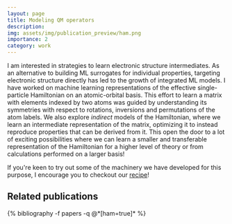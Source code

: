 ```yaml
---
layout: page
title: Modeling QM operators  
description:
img: assets/img/publication_preview/ham.png
importance: 2
category: work
---
```


I am interested in strategies to learn electronic structure intermediates. As an alternative to building ML surrogates for individual properties, targeting electronic structure directly has led to the growth of integrated ML models. I have worked on machine learning representations of the effective single-particle Hamiltonian on an atomic-orbital basis. This effort to learn a matrix with elements indexed by two atoms was guided by understanding its symmetries with respect to rotations, inversions and permutations of the atom labels. 
We also explore _indirect_ models of the Hamiltonian, where we learn an intermediate representation of the matrix, optimizing it to instead reproduce properties that can be derived from it. This open the door to a lot of exciting possibilities where we can learn a smaller and transferable representation of the Hamiltonian for a higher level of theory or from calculations performed on a larger basis! 

If you're keen to try out some of the machinery we have developed for this purpose, I encourage you to checkout our [recipe](https://atomistic-cookbook.org/latest/examples/periodic-hamiltonian/periodic-hamiltonian.html)! 
<!-- _pages/publications.md -->
<div class="publications">
  <h2> Related publications</h2>
  {% bibliography -f papers -q @*[ham=true]* %}
</div>
